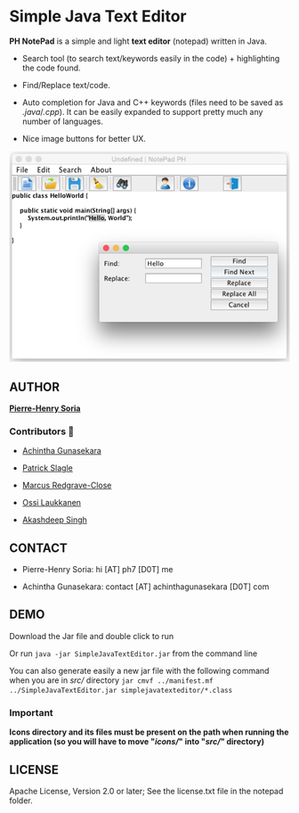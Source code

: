 # Simple Java Text Editor

**PH NotePad** is a simple and light **text editor** (notepad) written in Java.

* Search tool (to search text/keywords easily in the code) + highlighting the code found.

* Find/Replace text/code.

* Auto completion for Java and C++ keywords (files need to be saved as *.java*/*.cpp*). It can be easily expanded to support pretty much any number of languages.

* Nice image buttons for better UX.


![Example Java Text Editor](Screenshots/find-replace-word-in-java-text-editor.png)


## AUTHOR

**[Pierre-Henry Soria](http://pierrehenry.be)**


### Contributors 🏅

* [Achintha Gunasekara](https://github.com/achinthagunasekara)

* [Patrick Slagle](https://github.com/patrick-slagle)

* [Marcus Redgrave-Close](https://github.com/marcusjrc)

* [Ossi Laukkanen](https://github.com/Fitoh)

* [Akashdeep Singh](https://github.com/akashdeepsingh9988)


## CONTACT

* Pierre-Henry Soria: hi [AT] ph7 [D0T] me

* Achintha Gunasekara: contact [AT] achinthagunasekara [D0T] com


## DEMO

Download the Jar file and double click to run

Or run `java -jar SimpleJavaTextEditor.jar` from the command line

You can also generate easily a new jar file with the following command when you are in *src/* directory `jar cmvf ../manifest.mf ../SimpleJavaTextEditor.jar simplejavatexteditor/*.class`


### Important

**Icons directory and its files must be present on the path when running the application (so you will have to move "*icons/*" into "*src/*" directory)**


## LICENSE

Apache License, Version 2.0 or later; See the license.txt file in the notepad folder.
